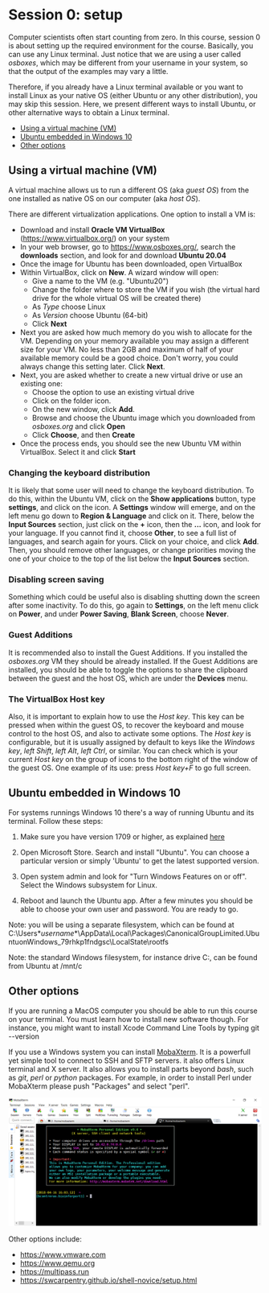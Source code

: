 # Session 0: setup

Computer scientists often start counting from zero. In this course, session 0 is about setting up the required environment for the course. Basically, you can use any Linux terminal. Just notice that we are using a user called *osboxes*, which may be different from your username in your system, so that the output of the examples may vary a little.

Therefore, if you already have a Linux terminal available or you want to install Linux as your native OS (either Ubuntu or any other distribution), you may skip this session. Here, we present different ways to install Ubuntu, or other alternative ways to obtain a Linux terminal.

- [Using a virtual machine (VM)](#using-a-virtual-machine--vm-)
- [Ubuntu embedded in Windows 10](#ubuntu-embedded-in-windows-10)
- [Other options](#other-options)


## Using a virtual machine (VM)

A virtual machine allows us to run a different OS (aka *guest OS*) from the one installed as native OS on our computer (aka *host OS*).

There are different virtualization applications. One option to install a VM is:
- Download and install **Oracle VM VirtualBox** (https://www.virtualbox.org/) on your system
- In your web browser, go to https://www.osboxes.org/, search the **downloads** section, and look for and download **Ubuntu 20.04**
- Once the image for Ubuntu has been downloaded, open VirtualBox
- Within VirtualBox, click on **New**. A wizard window will open:
    - Give a name to the VM (e.g. "Ubuntu20")
    - Change the folder where to store the VM if you wish (the virtual hard drive for the whole virtual OS will be created there)
    - As *Type* choose Linux
    - As *Version* choose Ubuntu (64-bit)
    - Click **Next**
- Next you are asked how much memory do you wish to allocate for the VM. Depending on your memory available you may assign a different size for your VM. No less than 2GB and maximum of half of your available memory could be a good choice. Don't worry, you could always change this setting later. Click **Next**.
- Next, you are asked whether to create a new virtual drive or use an existing one:
    - Choose the option to use an existing virtual drive
    - Click on the folder icon.
    - On the new window, click **Add**.
    - Browse and choose the Ubuntu image which you downloaded from *osboxes.org* and click **Open**
    - Click **Choose**, and then **Create**
- Once the process ends, you should see the new Ubuntu VM within VirtualBox. Select it and click **Start**

### Changing the keyboard distribution

It is likely that some user will need to change the keyboard distribution. To do this, within the Ubuntu VM, click on the **Show applications** button, type **settings**, and click on the icon. A **Settings** window will emerge, and on the left menu go down to **Region & Language** and click on it. There, below the **Input Sources** section, just click on the **+** icon, then the **...** icon, and look for your language. If you cannot find it, choose **Other**, to see a full list of languages, and search again for yours. Click on your choice, and click **Add**. Then, you should remove other languages, or change priorities moving the one of your choice to the top of the list below the **Input Sources** section.

### Disabling screen saving

Something which could be useful also is disabling shutting down the screen after some inactivity. To do this, go again to **Settings**, on the left menu click on **Power**, and under **Power Saving**, **Blank Screen**, choose **Never**.

### Guest Additions

It is recommended also to install the Guest Additions. If you installed the *osboxes.org* VM they should be already installed. If the Guest Additions are installed, you should be able to toggle the options to share the clipboard between the guest and the host OS, which are under the **Devices** menu.

### The VirtualBox Host key

Also, it is important to explain how to use the *Host key*. This key can be pressed when within the guest OS, to recover the keyboard and mouse control to the host OS, and also to activate some options. The *Host key* is configurable, but it is usually assigned by default to keys like the *Windows key*, *left Shift*, *left Alt*, *left Ctrl*, or similar. You can check which is your current *Host key* on the group of icons to the bottom right of the window of the guest OS. One example of its use: press *Host key+F* to go full screen.

## Ubuntu embedded in Windows 10

For systems runnings Windows 10 there's a way of running Ubuntu and its terminal. Follow these steps:

1. Make sure you have version 1709 or higher, as explained [here](https://www.protocols.io/view/ubuntu-on-windows-for-computational-biology-sfuebnw)

2. Open Microsoft Store. Search and install "Ubuntu". You can choose a particular version or simply 'Ubuntu' to get the latest supported version.

3. Open system admin and look for "Turn Windows Features on or off". Select the Windows subsystem for Linux.

4. Reboot and launch the Ubuntu app. After a few minutes you should be able to choose your own user and password. You are ready to go.

Note: you will be using a separate filesystem, which can be found at 
	C:\Users\**username**\AppData\Local\Packages\CanonicalGroupLimited.UbuntuonWindows_79rhkp1fndgsc\LocalState\rootfs

Note: the standard Windows filesystem, for instance drive C:, can be found from Ubuntu at 
	/mnt/c 

## Other options 

If you are running a MacOS computer you should be able to run this course on your terminal. You must learn how to install new software though. For instance, you might want to install Xcode Command Line Tools by typing git --version

If you use a Windows system you can install [MobaXterm](https://mobaxterm.mobatek.net). It is a powerfull yet simple tool to connect to SSH and SFTP servers. it also offers Linux terminal and X server. It also allows you to install parts beyond *bash*, such as *git*, *perl* or *python* packages. For example, in order to install Perl under MobaXterm please push "Packages" and select "perl". 

![](pics/MobaXterm.png)

Other options include:

* https://www.vmware.com
* https://www.qemu.org
* https://multipass.run
* https://swcarpentry.github.io/shell-novice/setup.html
